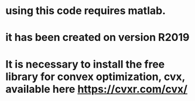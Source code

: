 # using this code requires matlab. 
# it has been created on version R2019
# It is necessary to install the free library for convex optimization, cvx,  available here https://cvxr.com/cvx/

